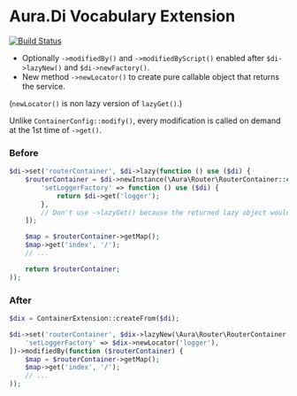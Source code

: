 # Aura.Di Vocabulary Extension

[![Build Status](https://travis-ci.org/LapazPhp/Aura.Di-ext.svg?branch=master)](https://travis-ci.org/LapazPhp/Aura.Di-ext)

- Optionally `->modifiedBy()` and `->modifiedByScript()` enabled after `$di->lazyNew()` and `$di->newFactory()`.
- New method `->newLocator()` to create pure callable object that returns the service.

(`newLocator()` is non lazy version of `lazyGet()`.)

Unlike `ContainerConfig::modify()`, every modification is called on demand at the 1st time of `->get()`.

### Before

```php
$di->set('routerContainer', $di->lazy(function () use ($di) {
    $routerContainer = $di->newInstance(\Aura\Router\RouterContainer::class, [], [
        'setLoggerFactory' => function () use ($di) {
            return $di->get('logger');
        },
        // Don't use ->lazyGet() because the returned lazy object would be evaluated before injection.
    ]);

    $map = $routerContainer->getMap();
    $map->get('index', '/');
    // ...

    return $routerContainer;
));
```

### After

```php
$dix = ContainerExtension::createFrom($di);

$di->set('routerContainer', $dix->lazyNew(\Aura\Router\RouterContainer::class, [], [
    'setLoggerFactory' => $dix->newLocator('logger'),
])->modifiedBy(function ($routerContainer) {
    $map = $routerContainer->getMap();
    $map->get('index', '/');
    // ...
));
```
